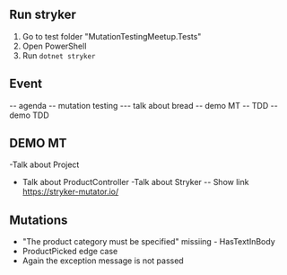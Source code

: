 
## Run stryker
1. Go to test folder "MutationTestingMeetup.Tests"
2. Open PowerShell
3. Run
```dotnet stryker```


## Event
-- agenda
-- mutation testing
--- talk about bread
-- demo MT
-- TDD
-- demo TDD

## DEMO MT
-Talk about Project
- Talk about ProductController
-Talk about Stryker
-- Show link https://stryker-mutator.io/


## Mutations
- "The product category must be specified" missiing - HasTextInBody
- ProductPicked edge case
- Again the exception message is not passed